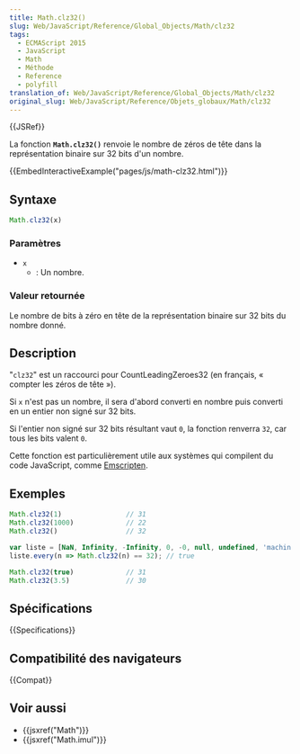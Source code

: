 ```yaml
---
title: Math.clz32()
slug: Web/JavaScript/Reference/Global_Objects/Math/clz32
tags:
  - ECMAScript 2015
  - JavaScript
  - Math
  - Méthode
  - Reference
  - polyfill
translation_of: Web/JavaScript/Reference/Global_Objects/Math/clz32
original_slug: Web/JavaScript/Reference/Objets_globaux/Math/clz32
---
```


{{JSRef}}

La fonction **`Math.clz32()`** renvoie le nombre de zéros de tête dans la représentation binaire sur 32 bits d'un nombre.

{{EmbedInteractiveExample("pages/js/math-clz32.html")}}

## Syntaxe

```js
Math.clz32(x)
```

### Paramètres

- `x`
  - : Un nombre.

### Valeur retournée

Le nombre de bits à zéro en tête de la représentation binaire sur 32 bits du nombre donné.

## Description

"`clz32`" est un raccourci pour CountLeadingZeroes32 (en français, « compter les zéros de tête&nbsp;»).

Si `x` n'est pas un nombre, il sera d'abord converti en nombre puis converti en un entier non signé sur 32 bits.

Si l'entier non signé sur 32 bits résultant vaut `0`, la fonction renverra `32`, car tous les bits valent `0`.

Cette fonction est particulièrement utile aux systèmes qui compilent du code JavaScript, comme [Emscripten](/fr/docs/Emscripten).

## Exemples

```js
Math.clz32(1)                // 31
Math.clz32(1000)             // 22
Math.clz32()                 // 32

var liste = [NaN, Infinity, -Infinity, 0, -0, null, undefined, 'machin', {}, []];
liste.every(n => Math.clz32(n) == 32); // true

Math.clz32(true)             // 31
Math.clz32(3.5)              // 30
```

## Spécifications

{{Specifications}}

## Compatibilité des navigateurs

{{Compat}}

## Voir aussi

- {{jsxref("Math")}}
- {{jsxref("Math.imul")}}

